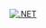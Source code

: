[![.NET](https://github.com/waelhsn/AgeCalculator/actions/workflows/dotnet.yml/badge.svg)](https://github.com/waelhsn/AgeCalculator/actions/workflows/dotnet.yml)
